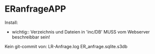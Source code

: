 # ERanfrageAPP

Install:
- wichtig:: Verzeichnis und Dateien in 'inc/DB' MUSS vom Webserver beschreibbar sein!

Kein git-commit von:
LR-Anfrage.log
ER_anfrage.sqlite.s3db

